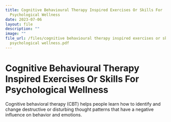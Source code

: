```yaml
---
title: Cognitive Behavioural Therapy Inspired Exercises Or Skills For
  Psychological Wellness
date: 2023-07-06
layout: file
description: ""
image: ""
file_url: /files/cognitive behavioural therapy inspired exercises or skills for
  psychological wellness.pdf
---
```

# Cognitive Behavioural Therapy Inspired Exercises Or Skills For Psychological Wellness
Cognitive behavioral therapy (CBT) helps people learn how to identify and change destructive or disturbing thought patterns that have a negative influence on behavior and emotions.
